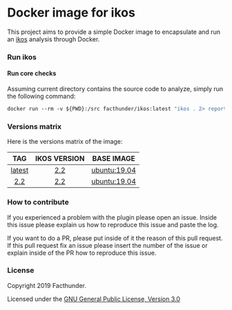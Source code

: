 # Docker image for ikos

This project aims to provide a simple Docker image to encapsulate and run an [ikos](https://github.com/NASA-SW-VnV/ikos) analysis through Docker.

### Run ikos

#### Run core checks
Assuming current directory contains the source code to analyze, simply run the following command:
```Dockerfile
docker run --rm -v ${PWD}:/src facthunder/ikos:latest "ikos . 2> report.xml"
```

### Versions matrix
Here is the versions matrix of the image:

|                          TAG                           |                       IKOS VERSION                       |                        BASE IMAGE                      |
|:------------------------------------------------------:|:------------------------------------------------------------:|:------------------------------------------------------:|
| [latest](https://hub.docker.com/r/facthunder/ikos) | [2.2](https://github.com/NASA-SW-VnV/ikos/releases/tag/v2.2) | [ubuntu:19.04](https://hub.docker.com/_/ubuntu) |
|  [2.2](https://hub.docker.com/r/facthunder/ikos)  | [2.2](https://github.com/NASA-SW-VnV/ikos/releases/tag/v2.2) | [ubuntu:19.04](https://hub.docker.com/_/ubuntu) |


### How to contribute
If you experienced a problem with the plugin please open an issue. Inside this issue please explain us how to reproduce this issue and paste the log.

If you want to do a PR, please put inside of it the reason of this pull request. If this pull request fix an issue please insert the number of the issue or explain inside of the PR how to reproduce this issue.

### License
Copyright 2019 Facthunder.

Licensed under the [GNU General Public License, Version 3.0](https://www.gnu.org/licenses/gpl.txt)
